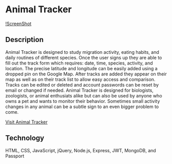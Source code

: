 # Animal Tracker

[!ScreenShot](https://github.com/Taradacktl/animal-tracker/blob/master/Animal%20Tracker%20Screenshots/Animal%20Tracker0.png)

## Description
Animal Tracker is designed to study migration activity, eating habits, and daily routines of different species. Once the user signs up they are able to fill out the track form which requires: date, time, species, activity, and location. The precise latitude and longitude can be easily added using a dropped pin on the Google Map. After tracks are added they appear on their map as well as on their track list to allow easy access and comparison. Tracks can be edited or deleted and account passwords can be reset by email or changed if needed. Animal Tracker is designed for biologists, zoologists, or animal enthusiats alike but can also be used by anyone who owns a pet and wants to monitor their behavior. Sometimes small activity changes in any animal can be a subtle sign to an even bigger problem to come.

[Visit Animal Tracker](https://animaltrack.herokuapp.com/)

## Technology
HTML, CSS, JavaScript, jQuery, Node.js, Express, JWT, MongoDB, and Passport
